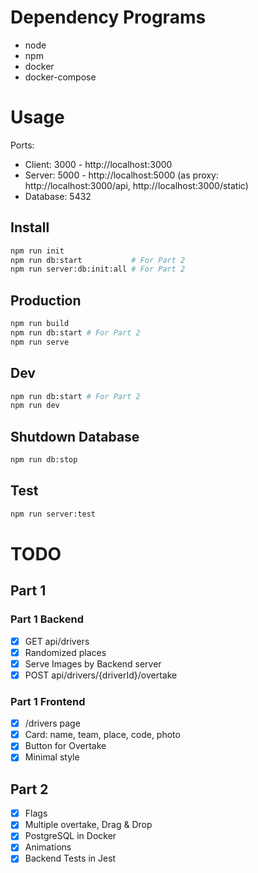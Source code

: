 # Dependency Programs

- node
- npm
- docker
- docker-compose

# Usage

Ports:

- Client: 3000 - http://localhost:3000
- Server: 5000 - http://localhost:5000 (as proxy: http://localhost:3000/api, http://localhost:3000/static)
- Database: 5432

## Install

```sh
npm run init
npm run db:start           # For Part 2
npm run server:db:init:all # For Part 2
```

## Production

```sh
npm run build
npm run db:start # For Part 2
npm run serve
```

## Dev

```sh
npm run db:start # For Part 2
npm run dev
```

## Shutdown Database

```sh
npm run db:stop
```

## Test

```sh
npm run server:test
```

# TODO

## Part 1

### Part 1 Backend

- [x] GET api/drivers
- [x] Randomized places
- [x] Serve Images by Backend server
- [x] POST api/drivers/{driverId}/overtake

### Part 1 Frontend

- [x] /drivers page
- [x] Card: name, team, place, code, photo
- [x] Button for Overtake
- [x] Minimal style

## Part 2

- [x] Flags
- [x] Multiple overtake, Drag & Drop
- [x] PostgreSQL in Docker
- [x] Animations
- [x] Backend Tests in Jest
